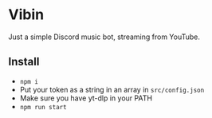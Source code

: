 # Vibin
Just a simple Discord music bot, streaming from YouTube.

## Install
- `npm i`
- Put your token as a string in an array in `src/config.json`
- Make sure you have yt-dlp in your PATH
- `npm run start`
